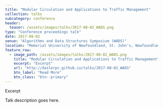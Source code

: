 ```yaml
---
title: "Modular Circulation and Applications to Traffic Management"
collection: talks
subcategory: conference
header: 
  teaser: /assets/images/talks/2017-08-02_WADS.png
type: "Conference proceedings talk"
date: 2017-08-02
venue: "Algorithms and Data Structures Symposium (WADS)"
location: "Memorial University of Newfoundland, St. John's, Newfoundland, Canada "
feature_row: 
  - image_path: /assets/images/talks/2017-08-02_WADS.png
    title: "Modular Circulation and Applications to Traffic Management"
    excerpt: "Excerpt"
    url: "http://daslerpc.github.io/talks/2017-08-02_WADS"
    btn_label: "Read More"
    btn_class: "btn--primary"
---
```


Excerpt

Talk description goes here.